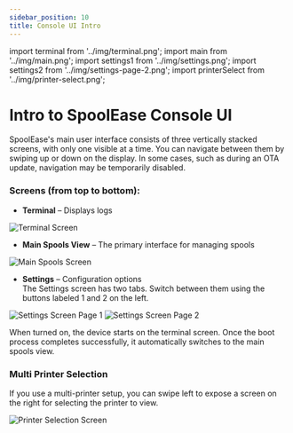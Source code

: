 ```yaml
---
sidebar_position: 10
title: Console UI Intro
---
```


import terminal from '../img/terminal.png';
import main from '../img/main.png';
import settings1 from '../img/settings.png';
import settings2 from '../img/settings-page-2.png';
import printerSelect from '../img/printer-select.png';


# Intro to SpoolEase Console UI

SpoolEase's main user interface consists of three vertically stacked screens, with only one visible at a time. 
You can navigate between them by swiping up or down on the display. 
In some cases, such as during an OTA update, navigation may be temporarily disabled.

### Screens (from top to bottom):
- **Terminal** – Displays logs  

<img src={terminal} alt="Terminal Screen" class="img-shadow" />

- **Main Spools View** – The primary interface for managing spools  
<img src={main} alt="Main Spools Screen" class="img-shadow" />

- **Settings** – Configuration options  
  The Settings screen has two tabs. Switch between them using the buttons labeled 1 and 2 on the left.

<img src={settings1} alt="Settings Screen Page 1" class="img-shadow" />
<img src={settings2} alt="Settings Screen Page 2" class="img-shadow" />

When turned on, the device starts on the terminal screen. Once the boot process completes successfully, it automatically switches to the main spools view.

### Multi Printer Selection
If you use a multi-printer setup, you can swipe left to expose a screen on the right for selecting the printer to view.

<img src={printerSelect} alt="Printer Selection Screen" class="img-shadow" />

